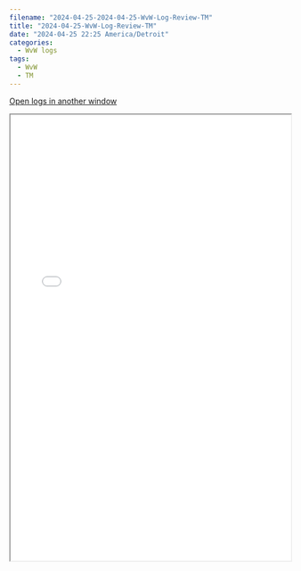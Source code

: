 ```yaml
---
filename: "2024-04-25-2024-04-25-WvW-Log-Review-TM"
title: "2024-04-25-WvW-Log-Review-TM"
date: "2024-04-25 22:25 America/Detroit"
categories:
  - WvW logs
tags:
  - WvW
  - TM
---
```

 <a href="/assets/wvwlogs/reports20240425_TM.html#20240425-WvW-Log-Review" target="_blank">Open logs in another window</a>

<iframe src="/assets/wvwlogs/reports20240425_TM.html#20240425-WvW-Log-Review" width="100%" height="800" style="display:block; margin: 0 auto;"> </iframe>